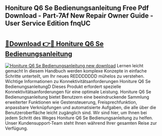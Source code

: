 ## Honiture Q6 Se Bedienungsanleitung Free Pdf Download - Part-7Af New Repair Owner Guide - User Service Edition fnqUC

# <h2><a href="http://df2pykf.blite.top/?on=Honiture+Q6+Se+Bedienungsanleitung">🔗Download 👉🔴 Honiture Q6 Se Bedienungsanleitung</a></h2>

[![Honiture Q6 Se Bedienungsanleitung new download](https://i.imgur.com/lujVjoI.png)](http://df2pykf.blite.top/?on=Honiture+Q6+Se+Bedienungsanleitung)
Lernen leicht gemacht In diesem Handbuch werden komplexe Konzepte in einfache Schritte unterteilt, um Ihr neues REDDDDDDD mühelos zu verstehen. Wichtige Informationen zu Konnektivitätsanforderungen Honiture Q6 Se BedienungsanleitungD Dieses Produkt erfordert spezielle Konnektivitätsanforderungen für eine optimale Leistung. Honiture Q6 Se Bedienungsanleitung bietet Benutzern eine beeindruckende Sammlung erweiterter Funktionen wie Gestensteuerung, Freisprechfunktion, anpassbare Verknüpfungen und automatisierte Aufgaben, die alle über die Benutzeroberfläche leicht zugänglich sind. Wir sind hier, um Ihnen bei jedem Schritt des Weges Honiture Q6 Se Bedienungsanleitung zu helfen. Unser Kundensupport-Team steht Ihnen während Ihrer gesamten Reise zur Verfügung.
